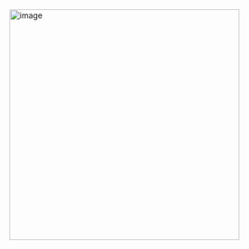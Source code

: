 
<img width="406" alt="image" src="https://github.com/user-attachments/assets/837dd77f-9045-4b3a-a0d1-486f2e110e1d">
